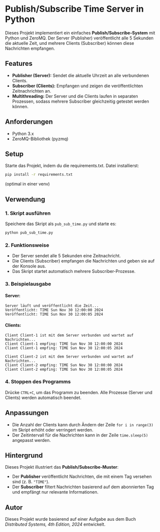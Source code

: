
# Publish/Subscribe Time Server in Python

Dieses Projekt implementiert ein einfaches **Publish/Subscribe-System** mit Python und ZeroMQ. Der Server (Publisher) veröffentlicht alle 5 Sekunden die aktuelle Zeit, und mehrere Clients (Subscriber) können diese Nachrichten empfangen.

## Features
- **Publisher (Server):** Sendet die aktuelle Uhrzeit an alle verbundenen Clients.
- **Subscriber (Clients):** Empfangen und zeigen die veröffentlichten Zeitnachrichten an.
- **Multithreading:** Der Server und die Clients laufen in separaten Prozessen, sodass mehrere Subscriber gleichzeitig getestet werden können.

## Anforderungen
- Python 3.x
- ZeroMQ-Bibliothek (pyzmq)

## Setup
Starte das Projekt, indem du die requirements.txt. Datei installierst:
```bash
pip install -r requirements.txt
```
(optimal in einer venv)


## Verwendung
### 1. Skript ausführen
Speichere das Skript als `pub_sub_time.py` und starte es:
```bash
python pub_sub_time.py
```

### 2. Funktionsweise
- Der Server sendet alle 5 Sekunden eine Zeitnachricht.
- Die Clients (Subscriber) empfangen die Nachrichten und geben sie auf der Konsole aus.
- Das Skript startet automatisch mehrere Subscriber-Prozesse.

### 3. Beispielausgabe
#### Server:
```text
Server läuft und veröffentlicht die Zeit...
Veröffentlicht: TIME Sun Nov 30 12:00:00 2024
Veröffentlicht: TIME Sun Nov 30 12:00:05 2024
```

#### Clients:
```text
Client Client-1 ist mit dem Server verbunden und wartet auf Nachrichten...
Client Client-1 empfing: TIME Sun Nov 30 12:00:00 2024
Client Client-1 empfing: TIME Sun Nov 30 12:00:05 2024
```
```text
Client Client-2 ist mit dem Server verbunden und wartet auf Nachrichten...
Client Client-2 empfing: TIME Sun Nov 30 12:00:00 2024
Client Client-2 empfing: TIME Sun Nov 30 12:00:05 2024
```

### 4. Stoppen des Programms
Drücke `CTRL+C`, um das Programm zu beenden. Alle Prozesse (Server und Clients) werden automatisch beendet.

## Anpassungen
- Die Anzahl der Clients kann durch Ändern der Zeile `for i in range(3)` im Skript erhöht oder verringert werden.
- Der Zeitintervall für die Nachrichten kann in der Zeile `time.sleep(5)` angepasst werden.

## Hintergrund
Dieses Projekt illustriert das **Publish/Subscribe-Muster**:
- Der **Publisher** veröffentlicht Nachrichten, die mit einem Tag versehen sind (z. B. `"TIME"`).
- Der **Subscriber** filtert Nachrichten basierend auf dem abonnierten Tag und empfängt nur relevante Informationen.

## Autor
Dieses Projekt wurde basierend auf einer Aufgabe aus dem Buch *Distributed Systems, 4th Edition, 2024* entwickelt.
